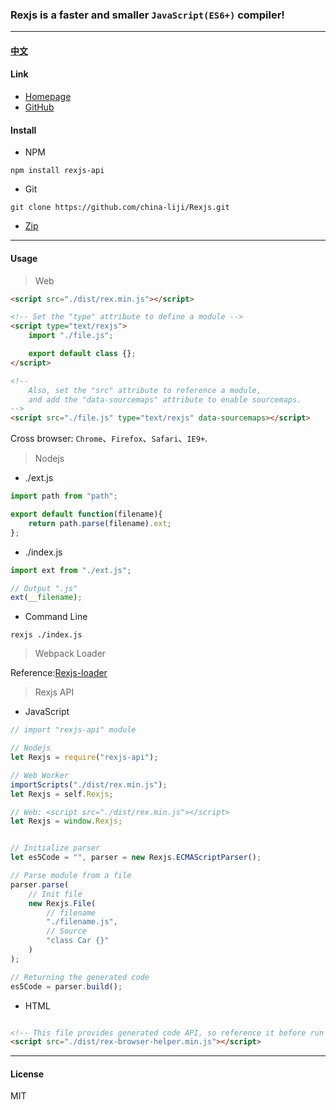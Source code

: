 ### Rexjs is a faster and smaller `JavaScript(ES6+)` compiler!

------

#### [中文](https://github.com/china-liji/Rexjs/doc/read-me/chinese.md)

#### Link
* [Homepage](http://www.rexjs.org)
* [GitHub](https://github.com/china-liji/Rexjs)

#### Install
* NPM
```
npm install rexjs-api
```

* Git
```
git clone https://github.com/china-liji/Rexjs.git
```

* [Zip](https://github.com/china-liji/Rexjs/archive/master.zip)

-----

#### Usage

> Web
```html
<script src="./dist/rex.min.js"></script>

<!-- Set the "type" attribute to define a module -->
<script type="text/rexjs">
	import "./file.js";

	export default class {};
</script>

<!--
	Also, set the "src" attribute to reference a module,
	and add the "data-sourcemaps" attribute to enable sourcemaps.
-->
<script src="./file.js" type="text/rexjs" data-sourcemaps></script>
```
Cross browser: `Chrome`、`Firefox`、`Safari`、`IE9+`.

> Nodejs

* ./ext.js
```js
import path from "path";

export default function(filename){
	return path.parse(filename).ext;
};
```

* ./index.js
```js
import ext from "./ext.js";

// Output ".js"
ext(__filename);
```

* Command Line
```
rexjs ./index.js
```

> Webpack Loader

Reference:[Rexjs-loader](https://github.com/china-liji/Rexjs-loader)

> Rexjs API

* JavaScript
```js
// import "rexjs-api" module

// Nodejs
let Rexjs = require("rexjs-api");

// Web Worker
importScripts("./dist/rex.min.js");
let Rexjs = self.Rexjs;

// Web: <script src="./dist/rex.min.js"></script>
let Rexjs = window.Rexjs;


// Initialize parser
let es5Code = "", parser = new Rexjs.ECMAScriptParser();

// Parse module from a file
parser.parse(
	// Init file
	new Rexjs.File(
		// filename
		"./filename.js",
		// Source
		"class Car {}"
	)
);

// Returning the generated code
es5Code = parser.build();
```

* HTML
```html

<!-- This file provides generated code API, so reference it before run generated code in your browser. -->
<script src="./dist/rex-browser-helper.min.js"></script>
```

-----

#### License
MIT